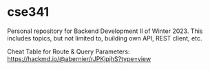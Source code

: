 # cse341
Personal repository for Backend Development II of Winter 2023. This includes topics, but not limited to, building own API, REST client, etc.

Cheat Table for Route & Query Parameters: https://hackmd.io/@abernier/rJPKjpjhS?type=view